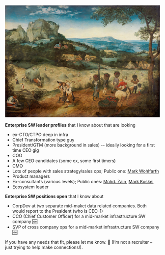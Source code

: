 ![haymaking](https://github.com/akash-d-bhatia/hacks/blob/4a6144786999c1e30083ee66df2389adbdd5475d/images/haymaking.jpeg)

**Enterprise SW leader profiles** that I know about that are looking

* ex-CTO/CTPO deep in infra
* Chief Transformation type guy
* President/GTM (more background in sales) -- ideally looking for a first time CEO gig
* COO
* A few CEO candidates (some ex, some first timers)
* CMO
* Lots of people with sales strategy/sales ops; Public one: [Mark Wohlfarth](https://www.linkedin.com/in/mark-wohlfarth/)
* Product managers
* Ex-consultants (various levels); Public ones: [Mohd. Zain](https://www.linkedin.com/in/mohammedzain/), [Mark Koskei](https://www.linkedin.com/in/mark-koskei/)
* Ecosystem leader


**Enterprise SW positions open** that I know about

* CorpDev at two separate mid-maket data related companies. Both would report to the President (who is CEO-1)
* CCO (Chief Customer Officer) for a mid-market infrastructure SW company 🆕
* SVP of cross company ops for a mid-market infrastructure SW company 🆕

If you have any needs that fit, please let me know. 🙏 (I’m not a recruiter – just trying to help make connections!).
